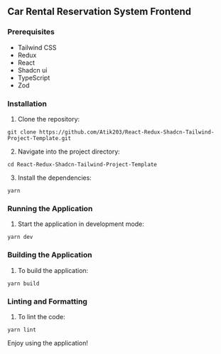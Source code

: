 ## Car Rental Reservation System Frontend

### Prerequisites

- Tailwind CSS
- Redux
- React
- Shadcn ui
- TypeScript
- Zod

### Installation

1. Clone the repository:

```
git clone https://github.com/Atik203/React-Redux-Shadcn-Tailwind-Project-Template.git

```

2. Navigate into the project directory:

```
cd React-Redux-Shadcn-Tailwind-Project-Template
```

3. Install the dependencies:

```
yarn
```

### Running the Application

1. Start the application in development mode:

```
yarn dev

```

### Building the Application

1. To build the application:

```
yarn build
```

### Linting and Formatting

1. To lint the code:

```
yarn lint

```

Enjoy using the application!
